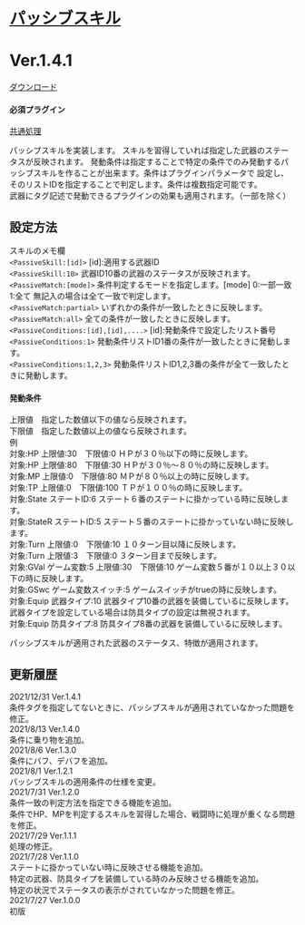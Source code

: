 # [パッシブスキル](https://raw.githubusercontent.com/nuun888/MZ/master/NUUN_PassiveSkill.js)
# Ver.1.4.1
[ダウンロード](https://raw.githubusercontent.com/nuun888/MZ/master/NUUN_PassiveSkill.js)
#### 必須プラグイン
[共通処理](https://raw.githubusercontent.com/nuun888/MZ/master/NUUN_Base.js)  

パッシブスキルを実装します。
スキルを習得していれば指定した武器のステータスが反映されます。
発動条件は指定することで特定の条件でのみ発動するパッシブスキルを作ることが出来ます。条件はプラグインパラメータで
設定し、そのリストIDを指定することで判定します。条件は複数指定可能です。  
武器にタグ記述で発動できるプラグインの効果も適用されます。（一部を除く）

## 設定方法
スキルのメモ欄  
`<PassiveSkill:[id]>` [id]:適用する武器ID  
`<PassiveSkill:10>` 武器ID10番の武器のステータスが反映されます。  
`<PassiveMatch:[mode]>` 条件判定するモードを指定します。[mode] 0:一部一致　1:全て 無記入の場合は全て一致で判定します。  
`<PassiveMatch:partial>` いずれかの条件が一致したときに反映します。  
`<PassiveMatch:all>` 全ての条件が一致したときに反映します。  
`<PassiveConditions:[id],[id],....>` [id]:発動条件で設定したリスト番号  
`<PassiveConditions:1>` 発動条件リストID1番の条件が一致したときに発動します。  
`<PassiveConditions:1,2,3>` 発動条件リストID1,2,3番の条件が全て一致したときに発動します。  

#### 発動条件
上限値　指定した数値以下の値なら反映されます。  
下限値　指定した数値以上の値なら反映されます。  
例  
対象:HP 上限値:30　下限値:0 ＨＰが３０％以下の時に反映します。  
対象:HP 上限値:80　下限値:30 ＨＰが３０％～８０％の時に反映します。  
対象:MP 上限値:0　下限値:80 ＭＰが８０％以上の時に反映します。  
対象:TP 上限値:0　下限値:100 ＴＰが１００％の時に反映します。  
対象:State ステートID:6 ステート６番のステートに掛かっている時に反映します。  
対象:StateR ステートID:5 ステート５番のステートに掛かっていない時に反映します。  
対象:Turn 上限値:0　下限値:10 １０ターン目以降に反映します。  
対象:Turn 上限値:3　下限値:0 ３ターン目まで反映します。  
対象:GVal ゲーム変数:5 上限値:30　下限値:10 ゲーム変数５番が１０以上３０以下の時に反映します。  
対象:GSwc ゲーム変数スイッチ:5 ゲームスイッチがtrueの時に反映します。  
対象:Equip 武器タイプ:10 武器タイプ10番の武器を装備しているに反映します。武器タイプを設定している場合は防具タイプの設定は無視されます。  
対象:Equip 防具タイプ:8 防具タイプ8番の武器を装備しているに反映します。  

パッシブスキルが適用された武器のステータス、特徴が適用されます。

## 更新履歴
2021/12/31 Ver.1.4.1  
条件タグを指定してないときに、パッシブスキルが適用されていなかった問題を修正。  
2021/8/13 Ver.1.4.0  
条件に乗り物を追加。  
2021/8/6 Ver.1.3.0  
条件にバフ、デバフを追加。  
2021/8/1 Ver.1.2.1  
パッシブスキルの適用条件の仕様を変更。  
2021/7/31 Ver.1.2.0  
条件一致の判定方法を指定できる機能を追加。  
条件でHP、MPを判定するスキルを習得した場合、戦闘時に処理が重くなる問題を修正。  
2021/7/29 Ver.1.1.1  
処理の修正。  
2021/7/28 Ver.1.1.0  
ステートに掛かっていない時に反映させる機能を追加。  
特定の武器、防具タイプを装備している時のみ反映させる機能を追加。  
特定の状況でステータスの表示がされていなかった問題を修正。  
2021/7/27 Ver.1.0.0  
初版  
